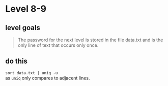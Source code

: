 # Level 8-9


## level goals

> The password for the next level is stored in the file data.txt and is the only line of text that occurs only once.




## do this
`sort data.txt | uniq -u`  
as `uniq` only compares to adjacent lines.

